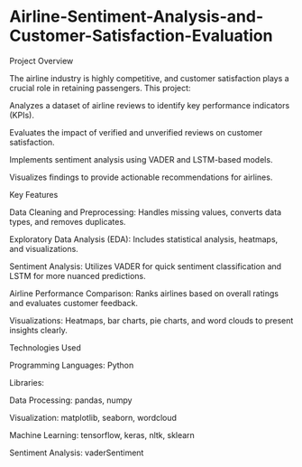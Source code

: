 # Airline-Sentiment-Analysis-and-Customer-Satisfaction-Evaluation
Project Overview

The airline industry is highly competitive, and customer satisfaction plays a crucial role in retaining passengers. This project:

Analyzes a dataset of airline reviews to identify key performance indicators (KPIs).

Evaluates the impact of verified and unverified reviews on customer satisfaction.

Implements sentiment analysis using VADER and LSTM-based models.

Visualizes findings to provide actionable recommendations for airlines.

Key Features

Data Cleaning and Preprocessing: Handles missing values, converts data types, and removes duplicates.

Exploratory Data Analysis (EDA): Includes statistical analysis, heatmaps, and visualizations.

Sentiment Analysis: Utilizes VADER for quick sentiment classification and LSTM for more nuanced predictions.

Airline Performance Comparison: Ranks airlines based on overall ratings and evaluates customer feedback.

Visualizations: Heatmaps, bar charts, pie charts, and word clouds to present insights clearly.

Technologies Used

Programming Languages: Python

Libraries:

Data Processing: pandas, numpy

Visualization: matplotlib, seaborn, wordcloud

Machine Learning: tensorflow, keras, nltk, sklearn

Sentiment Analysis: vaderSentiment
